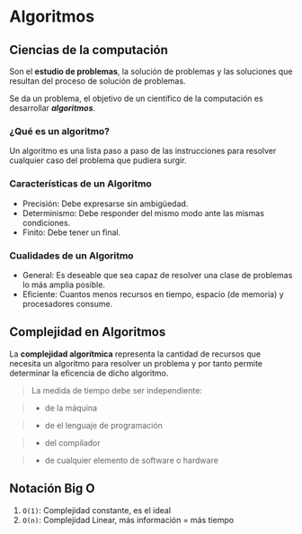 # Algoritmos

## Ciencias de la computación
Son el **estudio de problemas**, la solución de problemas y las soluciones que resultan del proceso de solución de problemas.

Se da un problema, el objetivo de un científico de la computación es desarrollar ***algoritmos***.

### ¿Qué es un algoritmo?
Un algoritmo es una lista paso a paso de las instrucciones para resolver cualquier caso del problema que pudiera surgir.

### Características de un Algoritmo
* Precisión: Debe expresarse sin ambigüedad.
* Determinismo: Debe responder del mismo modo ante las mismas condiciones.
* Finito: Debe tener un final.

### Cualidades de un Algoritmo
* General: Es deseable que sea capaz de resolver una clase de problemas lo más amplia posible.
* Eficiente: Cuantos menos recursos en tiempo, espacio (de memoria) y procesadores consume.

## Complejidad en Algoritmos
La **complejidad algorítmica** representa la cantidad de recursos que necesita un algoritmo para resolver un problema y por tanto permite determinar la eficencia de dicho algoritmo.

> La medida de tiempo debe ser independiente:

> * de la máquina

> * de el lenguaje de programación

> * del compilador

> * de cualquier elemento de software o hardware

## Notación Big O
1. `O(1)`: Complejidad constante, es el ideal
2. `O(n)`: Complejidad Linear, más información = más tiempo

